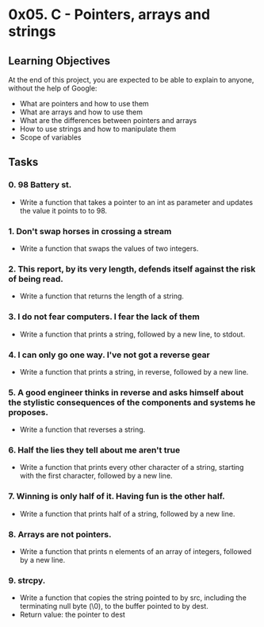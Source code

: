 # 0x05. C - Pointers, arrays and strings
## Learning Objectives
At the end of this project, you are expected to be able to explain to anyone, without the help of Google:
* What are pointers and how to use them
* What are arrays and how to use them
* What are the differences between pointers and arrays
* How to use strings and how to manipulate them
* Scope of variables
## Tasks
### 0. 98 Battery st.
* Write a function that takes a pointer to an int as parameter and updates the value it points to to 98.
### 1. Don't swap horses in crossing a stream
* Write a function that swaps the values of two integers.
### 2. This report, by its very length, defends itself against the risk of being read.
* Write a function that returns the length of a string.
### 3. I do not fear computers. I fear the lack of them
* Write a function that prints a string, followed by a new line, to stdout.
### 4. I can only go one way. I've not got a reverse gear
* Write a function that prints a string, in reverse, followed by a new line.
### 5. A good engineer thinks in reverse and asks himself about the stylistic consequences of the components and systems he proposes.
* Write a function that reverses a string.
### 6. Half the lies they tell about me aren't true
* Write a function that prints every other character of a string, starting with the first character, followed by a new line.
### 7. Winning is only half of it. Having fun is the other half.
* Write a function that prints half of a string, followed by a new line.
### 8. Arrays are not pointers.
* Write a function that prints n elements of an array of integers, followed by a new line.
### 9. strcpy.
* Write a function that copies the string pointed to by src, including the terminating null byte (\0), to the buffer pointed to by dest.
* Return value: the pointer to dest